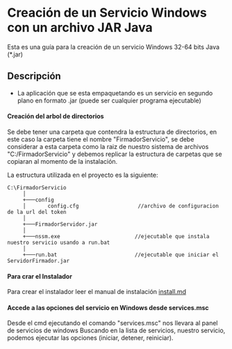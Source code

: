 # Creación de un Servicio Windows con un archivo JAR Java

Esta es una guía para la creación de un servicio Windows 32-64 bits Java (*.jar)

## Descripción

- La aplicación que se esta empaquetando es un servicio en segundo plano en formato .jar (puede ser cualquier programa ejecutable)

#### Creación del arbol de directorios

Se debe tener una carpeta que contendra la estructura de directorios, en este caso la carpeta tiene el nombre "FirmadorServicio", se debe considerar a esta carpeta como la raiz de nuestro sistema de archivos "C:/FirmadorServicio" y debemos replicar la estructura de carpetas que se copiaran al momento de la instalación.

La estructura utilizada en el proyecto es la siguiente:

```
C:\FirmadorServicio    
     │
     +───config                              
     │       config.cfg                   //archivo de configuracion de la url del token
     │   
     +───FirmadorServidor.jar       
     │   
     +───nssm.exe                        //ejecutable que instala nuestro servicio usando a run.bat
     │    
     +───run.bat                         //ejecutable que iniciar el ServidorFirmador.jar

```

#### Para crar el Instalador

Para crear el instalador leer el manual de instalación [install.md](https://gitlab.geo.gob.bo/firmador_estatal/firmador-instaladores/blob/master/windows/install.md)

#### Accede a las opciones del servicio en Windows desde services.msc

Desde el cmd ejecutando el comando "services.msc" nos llevara al panel de servicios de windows
Buscando en la lista de servicios, nuestro servicio, podemos ejecutar las opciones (iniciar, detener, reiniciar).
